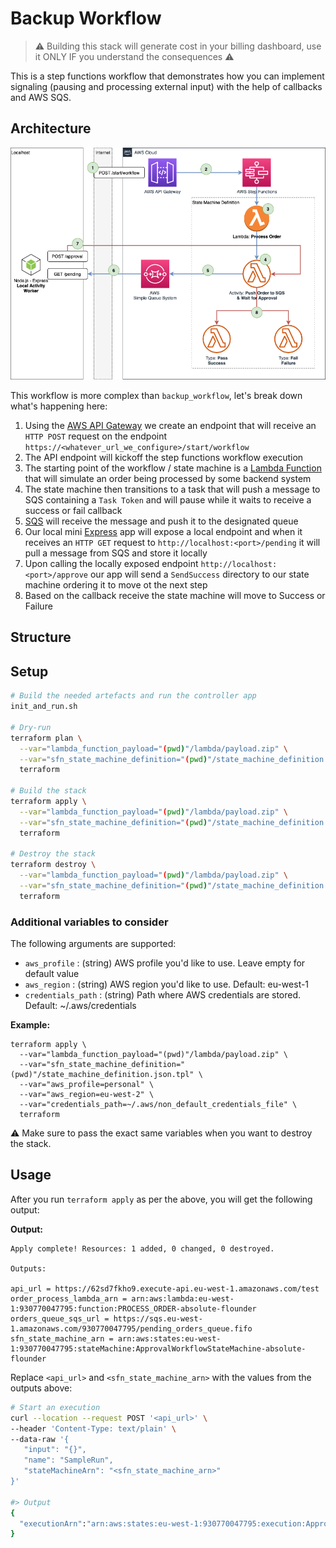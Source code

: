 # Backup Workflow
> ⚠️ Building this stack will generate cost in your billing dashboard, use it ONLY IF you understand the consequences ⚠️

This is a step functions workflow that demonstrates how you can implement signaling (pausing and processing external input) with the help of callbacks and AWS SQS.

## Architecture

!["Architecture Diagram"](./_assets/sfn_approval_workflow.png)

This workflow is more complex than `backup_workflow`, let's break down what's happening here:

1. Using the [AWS API Gateway]() we create an endpoint that will receive an `HTTP POST` request on the endpoint `https://<whatever_url_we_configure>/start/workflow`
2. The API endpoint will kickoff the step functions workflow execution
3. The starting point of the workflow / state machine is a [Lambda Function]() that will simulate an order being processed by some backend system
4. The state machine then transitions to a task that will push a message to SQS containing a `Task Token` and will pause while it waits to receive a success or fail callback
5. [SQS]() will receive the message and push it to the designated queue
6. Our local mini [Express]() app will expose a local endpoint and when it receives an `HTTP GET` request to `http://localhost:<port>/pending` it will pull a message from SQS and store it locally
7. Upon calling the locally exposed endpoint `http://localhost:<port>/approve` our app will send a `SendSuccess` directory to our state machine ordering it to move ot the next step
8. Based on the callback receive the state machine will move to Success or Failure 

## Structure

## Setup

```sh
# Build the needed artefacts and run the controller app
init_and_run.sh

# Dry-run
terraform plan \
  --var="lambda_function_payload="(pwd)"/lambda/payload.zip" \
  --var="sfn_state_machine_definition="(pwd)"/state_machine_definition.json.tpl" \
  terraform

# Build the stack
terraform apply \
  --var="lambda_function_payload="(pwd)"/lambda/payload.zip" \
  --var="sfn_state_machine_definition="(pwd)"/state_machine_definition.json.tpl" \
  terraform

# Destroy the stack
terraform destroy \
  --var="lambda_function_payload="(pwd)"/lambda/payload.zip" \
  --var="sfn_state_machine_definition="(pwd)"/state_machine_definition.json.tpl" \
  terraform
```

### Additional variables to consider

The following arguments are supported:

- `aws_profile` : (string) AWS profile you'd like to use. Leave empty for default value
- `aws_region` : (string) AWS region you'd like to use. Default: eu-west-1
- `credentials_path` : (string) Path where AWS credentials are stored. Default: ~/.aws/credentials

**Example:**
```
terraform apply \
  --var="lambda_function_payload="(pwd)"/lambda/payload.zip" \
  --var="sfn_state_machine_definition="(pwd)"/state_machine_definition.json.tpl" \
  --var="aws_profile=personal" \
  --var="aws_region=eu-west-2" \
  --var="credentials_path=~/.aws/non_default_credentials_file" \
  terraform
```

⚠️ Make sure to pass the exact same variables when you want to destroy the stack.

## Usage

After you run `terraform apply` as per the above, you will get the following output:

**Output:**
```
Apply complete! Resources: 1 added, 0 changed, 0 destroyed.

Outputs:

api_url = https://62sd7fkho9.execute-api.eu-west-1.amazonaws.com/test
order_process_lambda_arn = arn:aws:lambda:eu-west-1:930770047795:function:PROCESS_ORDER-absolute-flounder
orders_queue_sqs_url = https://sqs.eu-west-1.amazonaws.com/930770047795/pending_orders_queue.fifo
sfn_state_machine_arn = arn:aws:states:eu-west-1:930770047795:stateMachine:ApprovalWorkflowStateMachine-absolute-flounder
```

Replace `<api_url>` and `<sfn_state_machine_arn>` with the values from the outputs above:

```sh
# Start an execution
curl --location --request POST '<api_url>' \
--header 'Content-Type: text/plain' \
--data-raw '{
   "input": "{}",
   "name": "SampleRun",
   "stateMachineArn": "<sfn_state_machine_arn>"
}'

#> Output
{
  "executionArn":"arn:aws:states:eu-west-1:930770047795:execution:ApprovalWorkflowStateMachine-absolute-flounder:SampleRun","startDate":1.59153210932E9
}
```
